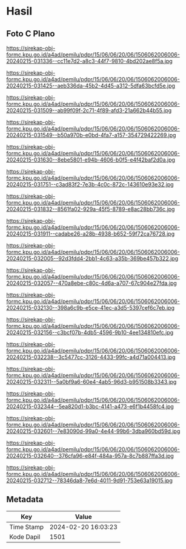 # Hasil

## Foto C Plano

https://sirekap-obj-formc.kpu.go.id/a4ad/pemilu/pdpr/15/06/06/20/06/1506062006006-20240215-031336--cc11e7d2-a8c3-44f7-9810-4bd202ae8f5a.jpg

https://sirekap-obj-formc.kpu.go.id/a4ad/pemilu/pdpr/15/06/06/20/06/1506062006006-20240215-031425--aeb336da-45b2-4d45-a312-5dfa63bcfd5e.jpg

https://sirekap-obj-formc.kpu.go.id/a4ad/pemilu/pdpr/15/06/06/20/06/1506062006006-20240215-031509--ab99f09f-2c71-4f89-afd3-21a662b44b55.jpg

https://sirekap-obj-formc.kpu.go.id/a4ad/pemilu/pdpr/15/06/06/20/06/1506062006006-20240215-031549--b50a970b-e0bd-4fa7-a157-354729422269.jpg

https://sirekap-obj-formc.kpu.go.id/a4ad/pemilu/pdpr/15/06/06/20/06/1506062006006-20240215-031630--8ebe5801-e94b-4606-b0f5-e4f42baf2d0a.jpg

https://sirekap-obj-formc.kpu.go.id/a4ad/pemilu/pdpr/15/06/06/20/06/1506062006006-20240215-031751--c3ad83f2-7e3b-4c0c-872c-143610e93e32.jpg

https://sirekap-obj-formc.kpu.go.id/a4ad/pemilu/pdpr/15/06/06/20/06/1506062006006-20240215-031832--8561fa02-929a-45f5-8789-e8ac28bb736c.jpg

https://sirekap-obj-formc.kpu.go.id/a4ad/pemilu/pdpr/15/06/06/20/06/1506062006006-20240215-031911--cadabe26-a28b-4938-b652-59f72ca76728.jpg

https://sirekap-obj-formc.kpu.go.id/a4ad/pemilu/pdpr/15/06/06/20/06/1506062006006-20240215-032005--92d3fdd4-2bb1-4c63-a35b-369be457b322.jpg

https://sirekap-obj-formc.kpu.go.id/a4ad/pemilu/pdpr/15/06/06/20/06/1506062006006-20240215-032057--470a8ebe-c80c-4d6a-a707-67c904e27fda.jpg

https://sirekap-obj-formc.kpu.go.id/a4ad/pemilu/pdpr/15/06/06/20/06/1506062006006-20240215-032130--398a6c9b-e5ce-41ec-a3d5-5397cef6c7eb.jpg

https://sirekap-obj-formc.kpu.go.id/a4ad/pemilu/pdpr/15/06/06/20/06/1506062006006-20240215-032156--c3bcf07b-4db5-4596-9b10-4ee134810efc.jpg

https://sirekap-obj-formc.kpu.go.id/a4ad/pemilu/pdpr/15/06/06/20/06/1506062006006-20240215-032238--3c5477cc-3126-4433-99fc-a4d71a004413.jpg

https://sirekap-obj-formc.kpu.go.id/a4ad/pemilu/pdpr/15/06/06/20/06/1506062006006-20240215-032311--5a0bf9a6-60e4-4ab5-96d3-b951508b3343.jpg

https://sirekap-obj-formc.kpu.go.id/a4ad/pemilu/pdpr/15/06/06/20/06/1506062006006-20240215-032344--5ea820d1-b3bc-4141-a473-e6f1b4458fc4.jpg

https://sirekap-obj-formc.kpu.go.id/a4ad/pemilu/pdpr/15/06/06/20/06/1506062006006-20240215-032601--7e83090d-99a0-4e44-99b6-3dba960bd59d.jpg

https://sirekap-obj-formc.kpu.go.id/a4ad/pemilu/pdpr/15/06/06/20/06/1506062006006-20240215-032640--376cfa96-e84f-484a-957a-8c7b887ffa3d.jpg

https://sirekap-obj-formc.kpu.go.id/a4ad/pemilu/pdpr/15/06/06/20/06/1506062006006-20240215-032712--78346da8-7e6d-4011-9d91-753e63a19015.jpg


## Metadata

| Key        | Value               |
| ---------- | ------------------- |
| Time Stamp | 2024-02-20 16:03:23 |
| Kode Dapil | 1501                |



